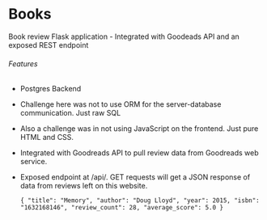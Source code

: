 # Books
Book review Flask application - Integrated with Goodeads API and an exposed REST endpoint

###### Features

* Postgres Backend
* Challenge here was not to use ORM for the server-database communication. Just raw SQL
* Also a challenge was in not using JavaScript on the frontend. Just pure HTML and CSS.
* Integrated with Goodreads API to pull review data from Goodreads web service.
* Exposed endpoint at /api/<isbn>. GET requests will get a JSON response of data from reviews left on this website.
  
  `{
    "title": "Memory",
    "author": "Doug Lloyd",
    "year": 2015,
    "isbn": "1632168146",
    "review_count": 28,
    "average_score": 5.0
}`




